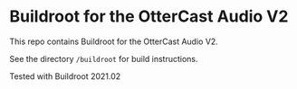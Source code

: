 Buildroot for the OtterCast Audio V2
====================================

This repo contains Buildroot for the OtterCast Audio V2.

See the directory `/buildroot` for build instructions.

Tested with Buildroot 2021.02
